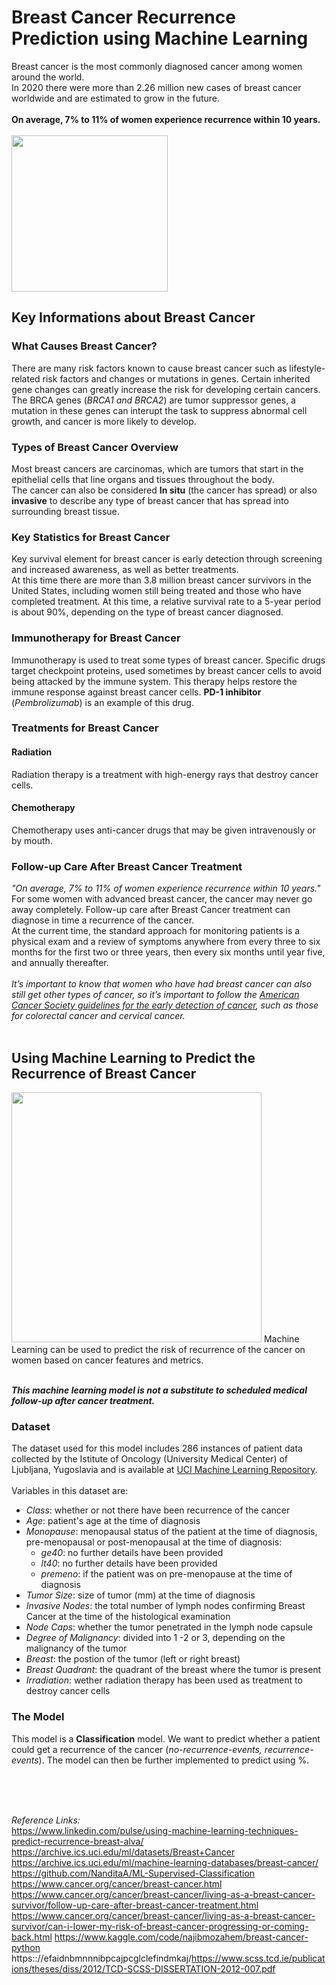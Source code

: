 # Breast Cancer Recurrence Prediction using Machine Learning
Breast cancer is the most commonly diagnosed cancer among women around the world.<br>In 2020 there were more than 2.26 million new cases of breast cancer worldwide and are estimated to grow in the future.<br><br>**On average, 7% to 11% of women experience recurrence within 10 years.**<br><br>
<img src="https://media.springernature.com/w735h400/nature-cms/uploads/cms/pages/1997/top_item_image/breastcancer_hero_01-34debb425f7e3e9fab5bf94575b49234.jpg" width="250">
## Key Informations about Breast Cancer
### What Causes Breast Cancer?
There are many risk factors known to cause breast cancer such as lifestyle-related risk factors and changes or mutations in genes. Certain inherited gene changes can greatly increase the risk for developing certain cancers.<br>The BRCA genes (*BRCA1 and BRCA2*) are tumor suppressor genes, a mutation in these genes can interupt the task to suppress abnormal cell growth, and cancer is more likely to develop.
### Types of Breast Cancer Overview
Most breast cancers are carcinomas, which are tumors that start in the epithelial cells that line organs and tissues throughout the body.<br>The cancer can also be considered **In situ** (the cancer has spread) or also **invasive** to describe any type of breast cancer that has spread into surrounding breast tissue.
### Key Statistics for Breast Cancer
Key survival element for breast cancer is early detection through screening and increased awareness, as well as better treatments.<br> At this time there are more than 3.8 million breast cancer survivors in the United States, including women still being treated and those who have completed treatment. At this time, a relative survival rate to a 5-year period is about 90%, depending on the type of breast cancer diagnosed.
### Immunotherapy for Breast Cancer
Immunotherapy is used to treat some types of breast cancer. Specific drugs target checkpoint proteins, used sometimes by breast cancer cells to avoid being attacked by the immune system. This therapy helps restore the immune response against breast cancer cells. **PD-1 inhibitor** (*Pembrolizumab*) is an example of this drug.
### Treatments for Breast Cancer
#### Radiation
Radiation therapy is a treatment with high-energy rays that destroy cancer cells.
#### Chemotherapy
Chemotherapy uses anti-cancer drugs that may be given intravenously or by mouth.
### Follow-up Care After Breast Cancer Treatment
*"On average, 7% to 11% of women experience recurrence within 10 years."*<br>
For some women with advanced breast cancer, the cancer may never go away completely. Follow-up care after Breast Cancer treatment can diagnose in time a recurrence of the cancer.<br>At the current time, the standard approach for monitoring patients is a physical exam and a review of symptoms anywhere from every three to six months for the first two or three years, then every six months until year five, and annually thereafter.<br><br> 
*It’s important to know that women who have had breast cancer can also still get other types of cancer, so it’s important to follow the <a href="https://www.cancer.org/healthy/find-cancer-early/american-cancer-society-guidelines-for-the-early-detection-of-cancer.html" target="_blank">American Cancer Society guidelines for the early detection of cancer</a>, such as those for colorectal cancer and cervical cancer.*
<br><br>
## Using Machine Learning to Predict the Recurrence of Breast Cancer
<img src="https://openexpoeurope.com/wp-content/uploads/2019/03/ai.png" width="400">
Machine Learning can be used to predict the risk of recurrence of the cancer on women based on cancer features and metrics.<br><br>

***This machine learning model is not a substitute to scheduled medical follow-up after cancer treatment.***

### Dataset
The dataset used for this model includes 286 instances of patient data collected by the Istitute of Oncology (University Medical Center) of Ljubljana, Yugoslavia and is available at <a href="https://archive.ics.uci.edu/ml/datasets/Breast+Cancer" target="_blank">UCI Machine Learning Repository</a>.<br><br> Variables in this dataset are:
- *Class*: whether or not there have been recurrence of the cancer
- *Age*: patient's age at the time of diagnosis
- *Monopause*: menopausal status of the patient at the time of diagnosis, pre-menopausal or post-menopausal at the time of diagnosis:
  - *ge40*: no further details have been provided
  - *lt40*: no further details have been provided
  - *premeno*: if the patient was on pre-menopause at the time of diagnosis
- *Tumor Size*: size of tumor (mm) at the time of diagnosis
- *Invasive Nodes*: the total number of lymph nodes confirming Breast Cancer at the time of the histological examination
- *Node Caps*: whether the tumor penetrated in the lymph node capsule
- *Degree of Malignancy*: divided into 1 -2 or 3, depending on the malignancy of the tumor
- *Breast*: the postion of the tumor (left or right breast)
- *Breast Quadrant*: the quadrant of the breast where the tumor is present
- *Irradiation*: wether radiation therapy has been used as treatment to destroy cancer cells
### The Model
This model is a **Classification** model. We want to predict whether a patient could get a recurrence of the cancer (*no-recurrence-events, recurrence-events*). The model can then be further implemented to predict using %.

<br>
<br>
<br>

*Reference Links:*<br>
https://www.linkedin.com/pulse/using-machine-learning-techniques-predict-recurrence-breast-alva/
https://archive.ics.uci.edu/ml/datasets/Breast+Cancer
https://archive.ics.uci.edu/ml/machine-learning-databases/breast-cancer/
https://github.com/NanditaA/ML-Supervised-Classification
https://www.cancer.org/cancer/breast-cancer.html
https://www.cancer.org/cancer/breast-cancer/living-as-a-breast-cancer-survivor/follow-up-care-after-breast-cancer-treatment.html
https://www.cancer.org/cancer/breast-cancer/living-as-a-breast-cancer-survivor/can-i-lower-my-risk-of-breast-cancer-progressing-or-coming-back.html
https://www.kaggle.com/code/najibmozahem/breast-cancer-python
https:://efaidnbmnnnibpcajpcglclefindmkaj/https://www.scss.tcd.ie/publications/theses/diss/2012/TCD-SCSS-DISSERTATION-2012-007.pdf

